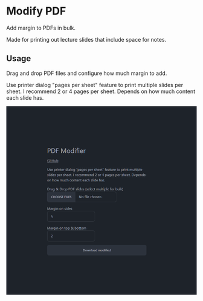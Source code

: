 # Modify PDF

Add margin to PDFs in bulk.

Made for printing out lecture slides that include space for notes.

## Usage

Drag and drop PDF files and configure how much margin to add.

Use printer dialog "pages per sheet" feature to print multiple slides per sheet. I recommend 2 or 4 pages per sheet. Depends on how much content each slide has.

![Preview](Preview.png)
